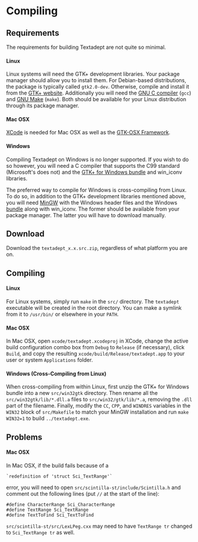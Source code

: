 # Compiling

## Requirements

The requirements for building Textadept are not quite so minimal.

#### Linux

Linux systems will need the GTK+ development libraries. Your package manager
should allow you to install them. For Debian-based distributions, the package is
typically called `gtk2.0-dev`. Otherwise, compile and install it from the
[GTK+ website][GTK-Linux]. Additionally you will need the [GNU C compiler][GCC]
(`gcc`) and [GNU Make][Make] (`make`). Both should be available for your Linux
distribution through its package manager.

#### Mac OSX

[XCode][XCode] is needed for Mac OSX as well as the
[GTK-OSX Framework][GTK-OSX-Latest].

#### Windows

Compiling Textadept on Windows is no longer supported. If you wish to do so
however, you will need a C compiler that supports the C99 standard (Microsoft's
does not) and the [GTK+ for Windows bundle][GTK-Win32] and win_iconv libraries.

The preferred way to compile for Windows is cross-compiling from Linux. To do
so, in addition to the GTK+ development libraries mentioned above, you will need
[MinGW][MinGW] with the Windows header files and the Windows [bundle][GTK-Win32]
along with win_iconv. The former should be available from your package manager.
The latter you will have to download manually.

[GTK-Linux]: http://www.gtk.org/download-linux.html
[GCC]: http://gcc.gnu.org
[Make]: http://www.gnu.org/software/make/
[XCode]: http://developer.apple.com/TOOLS/xcode/
[GTK-OSX-Latest]: http://people.imendio.com/richard/stuff/Gtk-Framework-2.14.3-2-test1.dmg
[GTK-Win32]: http://www.gtk.org/download-windows.html
[MinGW]: http://mingw.org

## Download

Download the `textadept_x.x.src.zip`, regardless of what platform you are on.

## Compiling

#### Linux

For Linux systems, simply run `make` in the `src/` directory. The `textadept`
executable will be created in the root directory. You can make a symlink from
it to `/usr/bin/` or elsewhere in your `PATH`.

#### Mac OSX

In Mac OSX, open `xcode/textadept.xcodeproj` in XCode, change the active build
configuration combo box from `Debug` to `Release` (if necessary), click `Build`,
and copy the resulting `xcode/build/Release/textadept.app` to your user or
system `Applications` folder.


#### Windows (Cross-Compiling from Linux)

When cross-compiling from within Linux, first unzip the GTK+ for Windows bundle
into a new `src/win32gtk` directory. Then rename all the
`src/win32gtk/lib/*.dll.a` files to `src/win32/gtk/lib/*.a`, removing the `.dll`
part of the filename. Finally, modify the `CC`, `CPP`, and `WINDRES` variables
in the `WIN32` block of `src/Makefile` to match your MinGW installation and run
`make WIN32=1` to build `../textadept.exe`.

## Problems

#### Mac OSX

In Mac OSX, if the build fails because of a

    `redefinition of 'struct Sci_TextRange'`

error, you will need to open `src/scintilla-st/include/Scintilla.h` and comment
out the following lines (put `//` at the start of the line):

    #define CharacterRange Sci_CharacterRange
    #define TextRange Sci_TextRange
    #define TextToFind Sci_TextToFind

`src/scintilla-st/src/LexLPeg.cxx` may need to have `TextRange tr` changed to
`Sci_TextRange tr` as well.
